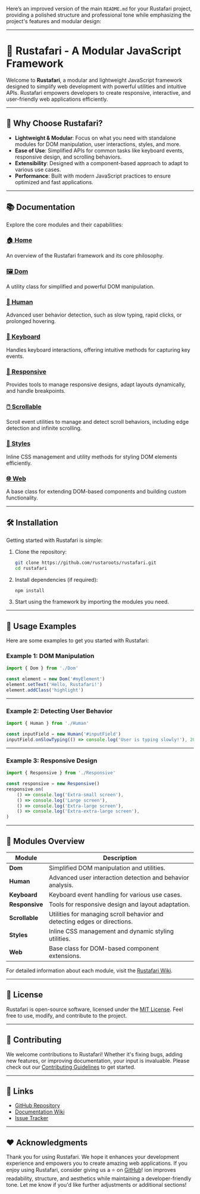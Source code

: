 Here’s an improved version of the main `README.md` for your Rustafari project, providing a polished structure and professional tone while emphasizing the project's features and modular design:

---

# 🌴 **Rustafari** - A Modular JavaScript Framework

Welcome to **Rustafari**, a modular and lightweight JavaScript framework designed to simplify web development with powerful utilities and intuitive APIs. Rustafari empowers developers to create responsive, interactive, and user-friendly web applications efficiently.

---

## 🚀 **Why Choose Rustafari?**

- **Lightweight & Modular**: Focus on what you need with standalone modules for DOM manipulation, user interactions, styles, and more.
- **Ease of Use**: Simplified APIs for common tasks like keyboard events, responsive design, and scrolling behaviors.
- **Extensibility**: Designed with a component-based approach to adapt to various use cases.
- **Performance**: Built with modern JavaScript practices to ensure optimized and fast applications.

---

## 📚 **Documentation**

Explore the core modules and their capabilities:

### [🏠 Home](https://github.com/rustaroots/rustafari/wiki/Home)
An overview of the Rustafari framework and its core philosophy.

### [🖼️ Dom](https://github.com/rustaroots/rustafari/wiki/Dom)
A utility class for simplified and powerful DOM manipulation.

### [🧠 Human](https://github.com/rustaroots/rustafari/wiki/Human)
Advanced user behavior detection, such as slow typing, rapid clicks, or prolonged hovering.

### [🎹 Keyboard](https://github.com/rustaroots/rustafari/wiki/Keyboard)
Handles keyboard interactions, offering intuitive methods for capturing key events.

### [📐 Responsive](https://github.com/rustaroots/rustafari/wiki/Responsive)
Provides tools to manage responsive designs, adapt layouts dynamically, and handle breakpoints.

### [🖱️ Scrollable](https://github.com/rustaroots/rustafari/wiki/Scrollable)
Scroll event utilities to manage and detect scroll behaviors, including edge detection and infinite scrolling.

### [🎨 Styles](https://github.com/rustaroots/rustafari/wiki/Styles)
Inline CSS management and utility methods for styling DOM elements efficiently.

### [🌐 Web](https://github.com/rustaroots/rustafari/wiki/Web)
A base class for extending DOM-based components and building custom functionality.

---

## 🛠 **Installation**

Getting started with Rustafari is simple:

1. Clone the repository:
   ```bash
   git clone https://github.com/rustaroots/rustafari.git
   cd rustafari
   ```

2. Install dependencies (if required):
   ```bash
   npm install
   ```

3. Start using the framework by importing the modules you need.

---

## 📖 **Usage Examples**

Here are some examples to get you started with Rustafari:

### Example 1: DOM Manipulation

```typescript
import { Dom } from './Dom'

const element = new Dom('#myElement')
element.setText('Hello, Rustafari!')
element.addClass('highlight')
```

---

### Example 2: Detecting User Behavior

```typescript
import { Human } from './Human'

const inputField = new Human('#inputField')
inputField.onSlowTyping(() => console.log('User is typing slowly!'), 2000)
```

---

### Example 3: Responsive Design

```typescript
import { Responsive } from './Responsive'

const responsive = new Responsive()
responsive.on(
    () => console.log('Extra-small screen'),
    () => console.log('Large screen'),
    () => console.log('Extra-large screen'),
    () => console.log('Extra-extra-large screen'),
)
```

---

## 🧩 **Modules Overview**

| Module      | Description                                                                 |
|-------------|-----------------------------------------------------------------------------|
| **Dom**     | Simplified DOM manipulation and utilities.                                  |
| **Human**   | Advanced user interaction detection and behavior analysis.                  |
| **Keyboard**| Keyboard event handling for various use cases.                              |
| **Responsive** | Tools for responsive design and layout adaptation.                       |
| **Scrollable** | Utilities for managing scroll behavior and detecting edges or directions.|
| **Styles**  | Inline CSS management and dynamic styling utilities.                        |
| **Web**     | Base class for DOM-based component extensions.                              |

For detailed information about each module, visit the [Rustafari Wiki](https://github.com/rustaroots/rustafari/wiki).

---

## 📄 **License**

Rustafari is open-source software, licensed under the [MIT License](LICENSE). Feel free to use, modify, and contribute to the project.

---

## 🤝 **Contributing**

We welcome contributions to Rustafari! Whether it's fixing bugs, adding new features, or improving documentation, your input is invaluable. Please check out our [Contributing Guidelines](CONTRIBUTING.md) to get started.

---

## 🔗 **Links**

- [GitHub Repository](https://github.com/rustaroots/rustafari)
- [Documentation Wiki](https://github.com/rustaroots/rustafari/wiki)
- [Issue Tracker](https://github.com/rustaroots/rustafari/issues)

---

## ❤️ **Acknowledgments**

Thank you for using Rustafari. We hope it enhances your development experience and empowers you to create amazing web applications. If you enjoy using Rustafari, consider giving us a ⭐ on [GitHub](https://github.com/rustaroots/rustafari)!
ion improves readability, structure, and aesthetics while maintaining a developer-friendly tone. Let me know if you'd like further adjustments or additional sections!